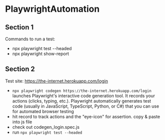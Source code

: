 # PlaywrightAutomation

## Section 1
Commands to run a test: 
- npx playwright test --headed
- npx playwright show-report

## Section 2
Test site: https://the-internet.herokuapp.com/login
- `npx playwright codegen https://the-internet.herokuapp.com/login`  launches Playwright's interactive code generation tool. It records your actions (clicks, typing, etc.). Playwright automatically generates test code (usually in JavaScript, TypeScript, Python, or C#) that you can use for automated browser testing
- hit record to track actions and the "eye-icon" for assertion. copy & paste into js file
- check out codegen_login.spec.js 
- run `npx playwright test --headed`

